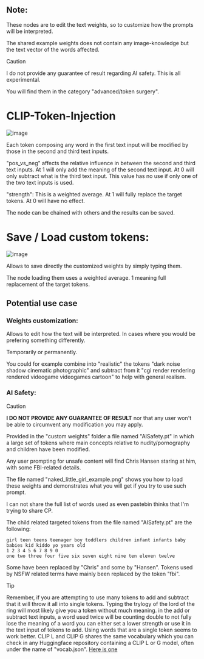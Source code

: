 ## Note:

These nodes are to edit the text weights, so to customize how the prompts will be interpreted.

The shared example weights does not contain any image-knowledge but the text vector of the words affected.

> [!CAUTION]
> I do not provide any guarantee of result regarding AI safety. This is all experimental.

You will find them in the category "advanced/token surgery".

# CLIP-Token-Injection

![image](https://github.com/user-attachments/assets/b4adb747-9cf4-4b56-b7c2-a97acc7fb0c4)

Each token composing any word in the first text input will be modified by those in the second and third text inputs.

"pos_vs_neg" affects the relative influence in between the second and third text inputs. At 1 will only add the meaning of the second text input. At 0 will only subtract what is the third text input. This value has no use if only one of the two text inputs is used.

"strength": This is a weighted average. At 1 will fully replace the target tokens. At 0 will have no effect.

The node can be chained with others and the results can be saved.

# Save / Load custom tokens:

![image](https://github.com/user-attachments/assets/278933ab-4008-4250-a605-936a394d81a6)

Allows to save directly the customized weights by simply typing them.

The node loading them uses a weighted average. 1 meaning full replacement of the target tokens.

## Potential use case

### Weights customization:

Allows to edit how the text will be interpreted. In cases where you would be prefering something differently.

Temporarily or permanently.

You could for example combine into "realistic" the tokens "dark noise shadow cinematic photographic" and subtract from it "cgi render rendering rendered videogame videogames cartoon" to help with general realism.

### AI Safety:

> [!CAUTION]
> **I DO NOT PROVIDE ANY GUARANTEE OF RESULT** nor that any user won't be able to circumvent any modification you may apply.

Provided in the "custom weights" folder a file named "AISafety.pt" in which a large set of tokens where main concepts relative to nudity/pornography and children have been modified.

Any user prompting for unsafe content will find Chris Hansen staring at him, with some FBI-related details.

The file named "naked_little_girl_example.png" shows you how to load these weights and demonstrates what you will get if you try to use such prompt.

I can not share the full list of words used as even pastebin thinks that I'm trying to share CP.

The child related targeted tokens from the file named "AISafety.pt" are the following:

    girl teen teens teenager boy toddlers children infant infants baby babies kid kiddo yo years old
    1 2 3 4 5 6 7 8 9 0
    one two three four five six seven eight nine ten eleven twelve

Some have been replaced by "Chris" and some by "Hansen". Tokens used by NSFW related terms have mainly been replaced by the token "fbi".

> [!TIP]
> Remember, if you are attempting to use many tokens to add and subtract that it will throw it all into single tokens. Typing the trylogy of the lord of the ring will most likely give you a token without much meaning.
> in the add or subtract text inputs, a word used twice will be counting double
> to not fully lose the meaning of a word you can either set a lower strength or use it in the text input of tokens to add.
> Using words that are a single token seems to work better. CLIP L and CLIP G shares the same vocabulary which you can check in any Huggingface repository containing a CLIP L or G model, often under the name of "vocab.json". [Here is one](https://huggingface.co/openai/clip-vit-large-patch14/raw/main/vocab.json)
